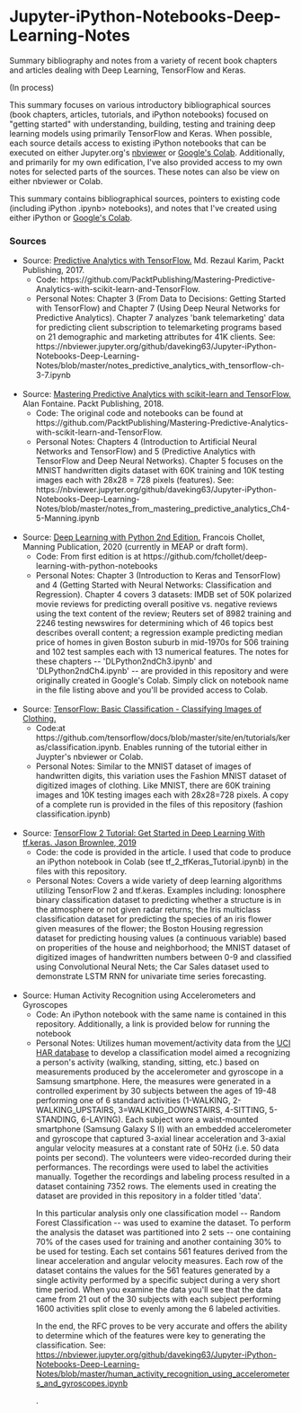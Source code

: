 # Jupyter-iPython-Notebooks-Deep-Learning-Notes
Summary bibliography and notes from a variety of recent book chapters and articles dealing with Deep Learning, TensorFlow and Keras.

(In process)

This summary focuses on various introductory bibliographical sources (book chapters, articles, tutorials, and iPython notebooks) focused on "getting started" with understanding, building, testing and training deep learning models using primarily TensorFlow and Keras. When possible, each source details access to existing iPython notebooks that can be executed on either Jupyter.org's <a href="https://nbviewer.jupyter.org/">nbviewer</a> or <a href="https://colab.research.google.com/notebooks/intro.ipynb">Google's Colab</a>. Additionally, and primarily for my own edification, I've also provided access to my own notes for selected parts of the sources. These notes can also be view on either nbviewer or Colab. 

This summary contains bibliographical sources, pointers to existing code (including iPython .ipynb> notebooks), and notes that I've created using either iPython or <a href="https://colab.research.google.com/notebooks/intro.ipynb">Google's Colab</a>.  

<h3>Sources</h3>

<ul>
    <li>Source: <a href="https://www.packtpub.com/big-data-and-business-intelligence/predictive-analytics-tensorflow">Predictive Analytics with TensorFlow.</a> Md. Rezaul Karim, Packt Publishing, 2017.
    <ul>
    <li>Code: https://github.com/PacktPublishing/Mastering-Predictive-Analytics-with-scikit-learn-and-TensorFlow.</li>
    <li>Personal Notes: Chapter 3 (From Data to Decisions: Getting Started with TensorFlow) and Chapter 7 (Using Deep Neural Networks for Predictive Analytics). Chapter 7 analyzes 'bank telemarketing' data for predicting client subscription to telemarketing programs based on 21 demographic and marketing attributes for 41K clients. See: https://nbviewer.jupyter.org/github/daveking63/Jupyter-iPython-Notebooks-Deep-Learning-Notes/blob/master/notes_predictive_analytics_with_tensorflow-ch-3-7.ipynb</li>
    </ul>
    </li> 
<br>  
    <li>Source: <a href="https://www.packtpub.com/big-data-and-business-intelligence/mastering-predictive-analytics-scikit-learn-and-tensorflow">Mastering Predictive Analytics with scikit-learn and TensorFlow.</a> Alan Fontaine. Packt Publishing, 2018.
    <ul>
    <li>Code: The original code and notebooks can be found at https://github.com/PacktPublishing/Mastering-Predictive-Analytics-with-scikit-learn-and-TensorFlow.</li>
    <li>Personal Notes: Chapters 4 (Introduction to Artificial Neural Networks and TensorFlow) and 5 (Predictive Analytics with TensorFlow and Deep Neural Networks). Chapter 5 focuses on the MNIST handwritten digits dataset with 60K training and 10K testing images each with 28x28 = 728 pixels (features). See: https://nbviewer.jupyter.org/github/daveking63/Jupyter-iPython-Notebooks-Deep-Learning-Notes/blob/master/notes_from_mastering_predictive_analytics_Ch4-5-Manning.ipynb</li>
    </ul>
    </li>
<br>
     <li>Source: <a href="https://www.manning.com/books/deep-learning-with-python-second-edition">Deep Learning with Python 2nd Edition.</a> Francois Chollet, Manning Publication, 2020 (currently in MEAP or draft form).
    <ul>
    <li>Code: From first edition is at https://github.com/fchollet/deep-learning-with-python-notebooks</li>
    <li>Personal Notes: Chapter 3 (Introduction to Keras and TensorFlow) and 4 (Getting Started with Neural Networks: Classification and Regression). Chapter 4 covers 3 datasets: IMDB set of 50K polarized movie reviews for predicting overall positive vs. negative reviews using the text content of the review; Reuters set of 8982 training and 2246 testing newswires for determining which of 46 topics best describes overall content; a regression example predicting median price of homes in given Boston suburb in mid-1970s for 506 training and 102 test samples each with 13 numerical features. The notes for these chapters -- 'DLPython2ndCh3.ipynb' and 'DLPython2ndCh4.ipynb' -- are provided in this repository and were originally created in Google's Colab. Simply click on notebook name in the file listing above and you'll be provided access to Colab.</li>
     </ul>
     </li>
<br>
     <li>Source: <a href="https://www.tensorflow.org/tutorials/keras/classification">TensorFlow: Basic Classification - Classifying Images of Clothing.</a>
    <ul>
    <li>Code:at https://github.com/tensorflow/docs/blob/master/site/en/tutorials/keras/classification.ipynb. Enables running of the tutorial either in Juypter's nbviewer or Colab.</li>
    <li>Personal Notes: Similar to the MNIST dataset of images of handwritten digits, this variation uses the Fashion MNIST dataset of digitized images of clothing. Like MNIST, there are 60K training images and 10K testing images each with 28x28=728 pixels. A copy of a complete run is provided in the files of this repository (fashion classification.ipynb) </li>
     </ul>
     </li>
<br>    
    <li>Source: <a href=https://machinelearningmastery.com/tensorflow-tutorial-deep-learning-with-tf-keras/">TensorFlow 2 Tutorial: Get Started in Deep Learning With tf.keras. Jason Brownlee, 2019</a>
    <ul>
    <li>Code: the code is provided in the article.  I used that code to produce an iPython notebook in Colab (see tf_2_tfKeras_Tutorial.ipynb) in the files with this repository.</li>
    <li>Personal Notes: Covers a wide variety of deep learning algorithms utilizing TensorFlow 2 and tf.keras.  Examples including: Ionosphere binary classification dataset to predicting whether a structure is in the atmosphere or not given radar returns; the Iris multiclass classification dataset for predicting the species of an iris flower given measures of the flower; the Boston Housing regression dataset for predicting housing values (a continuous variable) based on properities of the house and neighborhood; the MNIST dataset of digitized images of handwritten numbers between 0-9 and classified using Convolutional Neural Nets; the Car Sales dataset used to demonstrate LSTM RNN for univariate time series forecasting.</li>
     </ul>
     </li>
<br>    
    <li>Source: Human Activity Recognition using Accelerometers and Gyroscopes</a>
    <ul>
    <li>Code: An iPython notebook with the same name is contained in this repository. Additionally, a link is provided below for running the notebook </li>
    <li>Personal Notes: Utilizes human movement/activity data from the <a href="https://archive.ics.uci.edu/ml/datasets/human+activity+recognition+using+smartphones">UCI HAR database</a> to develop a classification model aimed a recognizing a person's activity (walking, standing, sitting, etc.) based on measurements produced by the accelerometer and gyroscope in a Samsung smartphone. Here, the measures were generated in a controlled experiment by 30 subjects between the ages of 19-48 performing one of 6 standard activities (1-WALKING, 2-WALKING_UPSTAIRS, 3=WALKING_DOWNSTAIRS, 4-SITTING, 5-STANDING, 6-LAYING). Each subject wore a waist-mounted smartphone (Samsung Galaxy S II) with an embedded accelerometer and gyroscope that captured 3-axial linear acceleration and 3-axial angular velocity measures at a constant rate of 50Hz (i.e. 50 data points per second). The volunteers were video-recorded during their performances. The recordings were used to label the activities manually. Together the recordings and labeling process resulted in a dataset containing 7352 rows. The elements used in creating the dataset are provided in this repository in a folder titled 'data'.

In this particular analysis only one classification model -- Random Forest Classification -- was used to examine the dataset.  To perform the analysis the dataset was partitioned into 2 sets -- one containing 70% of the cases used for training and another containing 30% to be used for testing. Each set contains 561 features derived from the linear acceleration and angular velocity measures. Each row of the dataset contains the values for the 561 features generated by a single activity performed by a specific subject during a very short time period. When you examine the data you'll see that the data came from 21 out of the 30 subjects with each subject performing 1600 activities split close to evenly among the 6 labeled activities. 

In the end, the RFC proves to be very accurate and offers the ability to determine which of the features were key to generating the classification. See: https://nbviewer.jupyter.org/github/daveking63/Jupyter-iPython-Notebooks-Deep-Learning-Notes/blob/master/human_activity_recognition_using_accelerometers_and_gyroscopes.ipynb</li>.
     </ul>
     </li>
</ul>
